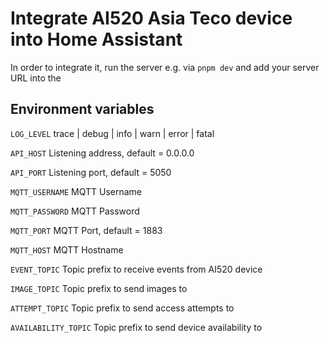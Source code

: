 # Integrate AI520 Asia Teco device into Home Assistant

In order to integrate it, run the server e.g. via `pnpm dev` and add your server URL
into the 


## Environment variables

`LOG_LEVEL` trace | debug | info | warn | error | fatal

`API_HOST` Listening address, default = 0.0.0.0

`API_PORT` Listening port, default = 5050

`MQTT_USERNAME` MQTT Username

`MQTT_PASSWORD` MQTT Password

`MQTT_PORT` MQTT Port, default = 1883

`MQTT_HOST` MQTT Hostname

`EVENT_TOPIC` Topic prefix to receive events from AI520 device

`IMAGE_TOPIC` Topic prefix to send images to

`ATTEMPT_TOPIC` Topic prefix to send access attempts to

`AVAILABILITY_TOPIC` Topic prefix to send device availability to